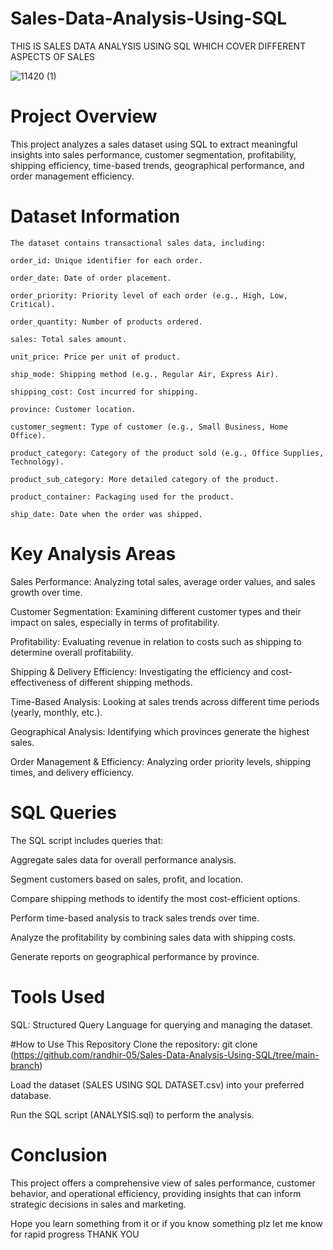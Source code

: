 # Sales-Data-Analysis-Using-SQL
THIS IS SALES DATA ANALYSIS USING SQL WHICH COVER DIFFERENT ASPECTS OF SALES

![11420 (1)](https://github.com/user-attachments/assets/fe7c6444-6d2d-49d3-8cab-4f0dd5d84873)

# Project Overview

This project analyzes a sales dataset using SQL to extract meaningful insights into sales performance, customer segmentation, profitability, shipping efficiency, time-based trends, geographical performance, and order management efficiency.

# Dataset Information
    The dataset contains transactional sales data, including:
    
    order_id: Unique identifier for each order.
    
    order_date: Date of order placement.
    
    order_priority: Priority level of each order (e.g., High, Low, Critical).
    
    order_quantity: Number of products ordered.
    
    sales: Total sales amount.
    
    unit_price: Price per unit of product.
    
    ship_mode: Shipping method (e.g., Regular Air, Express Air).
    
    shipping_cost: Cost incurred for shipping.
    
    province: Customer location.
    
    customer_segment: Type of customer (e.g., Small Business, Home Office).

    product_category: Category of the product sold (e.g., Office Supplies, Technology).
    
    product_sub_category: More detailed category of the product.
    
    product_container: Packaging used for the product.
    
    ship_date: Date when the order was shipped.

# Key Analysis Areas


Sales Performance: Analyzing total sales, average order values, and sales growth over time.

Customer Segmentation: Examining different customer types and their impact on sales, especially in terms of profitability.

Profitability: Evaluating revenue in relation to costs such as shipping to determine overall profitability.

Shipping & Delivery Efficiency: Investigating the efficiency and cost-effectiveness of different shipping methods.

Time-Based Analysis: Looking at sales trends across different time periods (yearly, monthly, etc.).

Geographical Analysis: Identifying which provinces generate the highest sales.

Order Management & Efficiency: Analyzing order priority levels, shipping times, and delivery efficiency.

# SQL Queries

The SQL script includes queries that:

Aggregate sales data for overall performance analysis.

Segment customers based on sales, profit, and location.

Compare shipping methods to identify the most cost-efficient options.

Perform time-based analysis to track sales trends over time.

Analyze the profitability by combining sales data with shipping costs.

Generate reports on geographical performance by province.


# Tools Used

SQL: Structured Query Language for querying and managing the dataset.

#How to Use This Repository
Clone the repository:
git clone (https://github.com/randhir-05/Sales-Data-Analysis-Using-SQL/tree/main-branch)

Load the dataset (SALES USING SQL DATASET.csv) into your preferred database.

Run the SQL script (ANALYSIS.sql) to perform the analysis.

# Conclusion

This project offers a comprehensive view of sales performance, customer behavior, and operational efficiency, providing insights that can inform strategic decisions in sales and marketing.

Hope you learn something from it or if you know something plz let me know for rapid progress THANK YOU
